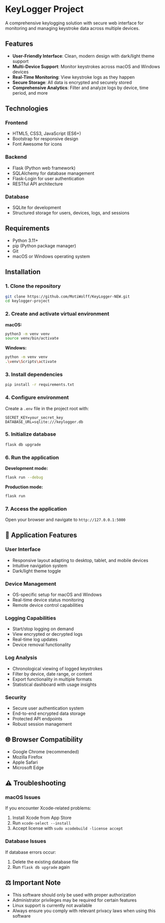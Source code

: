 # KeyLogger Project

A comprehensive keylogging solution with secure web interface for monitoring and managing keystroke data across multiple devices.

## Features

- **User-Friendly Interface**: Clean, modern design with dark/light theme support
- **Multi-Device Support**: Monitor keystrokes across macOS and Windows devices
- **Real-Time Monitoring**: View keystroke logs as they happen
- **Secure Storage**: All data is encrypted and securely stored
- **Comprehensive Analytics**: Filter and analyze logs by device, time period, and more

## Technologies

### Frontend
- HTML5, CSS3, JavaScript (ES6+)
- Bootstrap for responsive design
- Font Awesome for icons

### Backend
- Flask (Python web framework)
- SQLAlchemy for database management
- Flask-Login for user authentication
- RESTful API architecture

### Database
- SQLite for development
- Structured storage for users, devices, logs, and sessions

## Requirements

- Python 3.11+
- pip (Python package manager)
- Git
- macOS or Windows operating system

## Installation

### 1. Clone the repository
```bash
git clone https://github.com/MotiWolff/KeyLogger-NEW.git
cd keylogger-project
```

### 2. Create and activate virtual environment

**macOS:**
```bash
python3 -m venv venv
source venv/bin/activate
```

**Windows:**
```bash
python -m venv venv
.\venv\Scripts\activate
```

### 3. Install dependencies
```bash
pip install -r requirements.txt
```

### 4. Configure environment
Create a `.env` file in the project root with:
```
SECRET_KEY=your_secret_key
DATABASE_URL=sqlite:///keylogger.db
```

### 5. Initialize database
```bash
flask db upgrade
```

### 6. Run the application

**Development mode:**
```bash
flask run --debug
```

**Production mode:**
```bash
flask run
```

### 7. Access the application
Open your browser and navigate to `http://127.0.0.1:5000`

## 📱 Application Features

### User Interface
- Responsive layout adapting to desktop, tablet, and mobile devices
- Intuitive navigation system
- Dark/light theme toggle

### Device Management
- OS-specific setup for macOS and Windows
- Real-time device status monitoring
- Remote device control capabilities

### Logging Capabilities
- Start/stop logging on demand
- View encrypted or decrypted logs
- Real-time log updates
- Device removal functionality

### Log Analysis
- Chronological viewing of logged keystrokes
- Filter by device, date range, or content
- Export functionality in multiple formats
- Statistical dashboard with usage insights

### Security
- Secure user authentication system
- End-to-end encrypted data storage
- Protected API endpoints
- Robust session management

## 🌐 Browser Compatibility
- Google Chrome (recommended)
- Mozilla Firefox
- Apple Safari
- Microsoft Edge

## ⚠️ Troubleshooting

### macOS Issues
If you encounter Xcode-related problems:
1. Install Xcode from App Store
2. Run `xcode-select --install`
3. Accept license with `sudo xcodebuild -license accept`

### Database Issues
If database errors occur:
1. Delete the existing database file
2. Run `flask db upgrade` again

## ⚖️ Important Note
- This software should only be used with proper authorization
- Administrator privileges may be required for certain features
- Linux support is currently not available
- Always ensure you comply with relevant privacy laws when using this software
